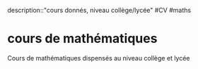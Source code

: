 description::"cours donnés, niveau collège/lycée"
#CV #maths 
# cours de mathématiques
Cours de mathématiques dispensés au niveau collège et lycée
